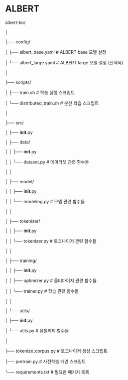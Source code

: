 # ALBERT

albert-ko/

│

├── config/

│   ├── albert_base.yaml   # ALBERT base 모델 설정

│   └── albert_large.yaml  # ALBERT large 모델 설정 (선택적)

│

├── scripts/

│   ├── train.sh           # 학습 실행 스크립트

│   └── distributed_train.sh # 분산 학습 스크립트

│

├── src/

│   ├── __init__.py

│   ├── data/

│   │   ├── __init__.py

│   │   └── dataset.py     # 데이터셋 관련 함수들

│   │

│   ├── model/

│   │   ├── __init__.py

│   │   └── modeling.py    # 모델 관련 함수들

│   │

│   ├── tokenizer/

│   │   ├── __init__.py

│   │   └── tokenizer.py   # 토크나이저 관련 함수들

│   │

│   ├── training/

│   │   ├── __init__.py

│   │   ├── optimizer.py   # 옵티마이저 관련 함수들

│   │   └── trainer.py     # 학습 관련 함수들

│   │

│   └── utils/

│       ├── __init__.py

│       └── utils.py       # 유틸리티 함수들

│

├── tokenize_corpus.py     # 토크나이저 생성 스크립트

├── pretrain.py            # 사전학습 메인 스크립트

└── requirements.txt       # 필요한 패키지 목록
